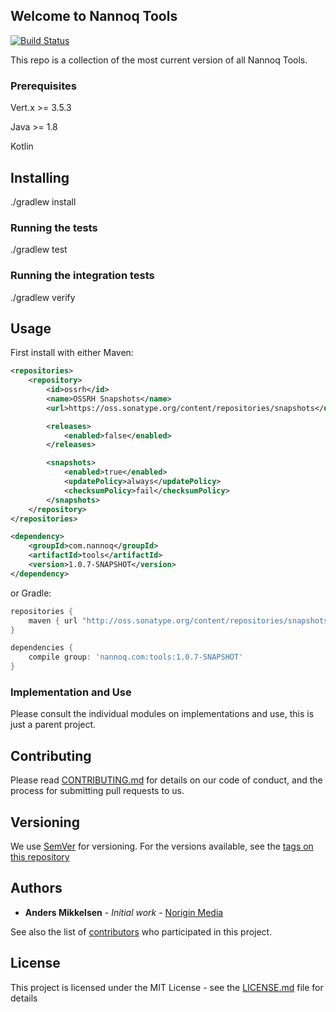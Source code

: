 ## Welcome to Nannoq Tools

[![Build Status](https://www.tomrom.net/buildStatus/icon?job=nannoq-tools/develop)](https://www.tomrom.net/job/nannoq-tools/job/develop/)

This repo is a collection of the most current version of all Nannoq Tools.

### Prerequisites

Vert.x >= 3.5.3

Java >= 1.8

Kotlin

## Installing

./gradlew install

### Running the tests

./gradlew test

### Running the integration tests

./gradlew verify

## Usage

First install with either Maven:

```xml
<repositories>
    <repository>
        <id>ossrh</id>
        <name>OSSRH Snapshots</name>
        <url>https://oss.sonatype.org/content/repositories/snapshots</url>

        <releases>
            <enabled>false</enabled>
        </releases>

        <snapshots>
            <enabled>true</enabled>
            <updatePolicy>always</updatePolicy>
            <checksumPolicy>fail</checksumPolicy>
        </snapshots>
    </repository>
</repositories>

<dependency>
    <groupId>com.nannoq</groupId>
    <artifactId>tools</artifactId>
    <version>1.0.7-SNAPSHOT</version>
</dependency>
```

or Gradle:

```groovy
repositories {
    maven { url "http://oss.sonatype.org/content/repositories/snapshots/" }
}

dependencies {
    compile group: 'nannoq.com:tools:1.0.7-SNAPSHOT'
}
```

### Implementation and Use

Please consult the individual modules on implementations and use, this is just a parent project.

## Contributing

Please read [CONTRIBUTING.md](https://github.com/NoriginMedia/nannoq-tools/blob/master/CONTRIBUTING.md) for details on our code of conduct, and the process for submitting pull requests to us.

## Versioning

We use [SemVer](http://semver.org/) for versioning. For the versions available, see the [tags on this repository](https://github.com/NoriginMedia/nannoq-tools/tags)

## Authors

* **Anders Mikkelsen** - *Initial work* - [Norigin Media](http://noriginmedia.com/)

See also the list of [contributors](https://github.com/NoriginMedia/nannoq-tools/contributors) who participated in this project.

## License

This project is licensed under the MIT License - see the [LICENSE.md](https://github.com/NoriginMedia/nannoq-tools/blob/master/LICENSE) file for details
